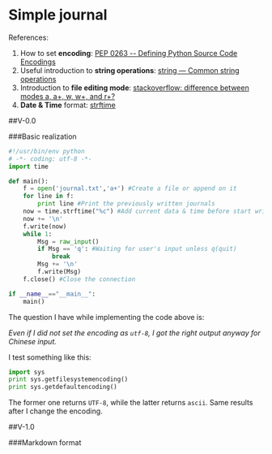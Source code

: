 # Simple journal

References:

1. How to set **encoding**: [PEP 0263 -- Defining Python Source Code Encodings](https://www.python.org/dev/peps/pep-0263/)
2. Useful introduction to **string operations**: [string — Common string operations](https://docs.python.org/2/library/string.html)
3. Introduction to **file editing mode**: [stackoverflow: difference between modes a, a+, w, w+, and r+?](http://stackoverflow.com/questions/1466000/python-open-built-in-function-difference-between-modes-a-a-w-w-and-r)
4. **Date & Time** format: [strftime](http://strftime.org/)


##V-0.0

###Basic realization

```python
#!/usr/bin/env python
# -*- coding: utf-8 -*-
import time

def main():
    f = open('journal.txt','a+') #Create a file or append on it
    for line in f:
        print line #Print the previously written journals
    now = time.strftime("%c") #Add current data & time before start writing
    now += '\n'
    f.write(now)
    while 1:
        Msg = raw_input() 
        if Msg == 'q': #Waiting for user's input unless q(quit)
            break
        Msg += '\n'
        f.write(Msg)
    f.close() #Close the connection

if __name__=="__main__":
    main()
```

The question I have while implementing the code above is:

*Even if I did not set the encoding as `utf-8`, I got the right output anyway for Chinese input.*

I test something like this:
```python
import sys
print sys.getfilesystemencoding()
print sys.getdefaultencoding()
```
The former one returns `UTF-8`, while the latter returns `ascii`. Same results after I change the encoding.


##V-1.0

###Markdown format

